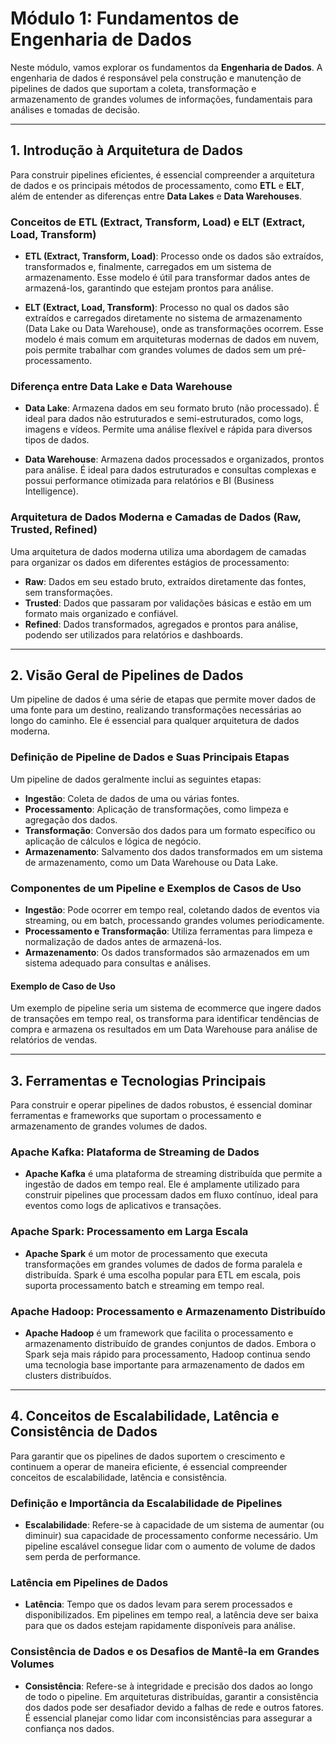 # Módulo 1: Fundamentos de Engenharia de Dados

Neste módulo, vamos explorar os fundamentos da **Engenharia de Dados**. A engenharia de dados é responsável pela construção e manutenção de pipelines de dados que suportam a coleta, transformação e armazenamento de grandes volumes de informações, fundamentais para análises e tomadas de decisão.

---

## 1. Introdução à Arquitetura de Dados

Para construir pipelines eficientes, é essencial compreender a arquitetura de dados e os principais métodos de processamento, como **ETL** e **ELT**, além de entender as diferenças entre **Data Lakes** e **Data Warehouses**.

### Conceitos de ETL (Extract, Transform, Load) e ELT (Extract, Load, Transform)

- **ETL (Extract, Transform, Load)**: Processo onde os dados são extraídos, transformados e, finalmente, carregados em um sistema de armazenamento. Esse modelo é útil para transformar dados antes de armazená-los, garantindo que estejam prontos para análise.
  
- **ELT (Extract, Load, Transform)**: Processo no qual os dados são extraídos e carregados diretamente no sistema de armazenamento (Data Lake ou Data Warehouse), onde as transformações ocorrem. Esse modelo é mais comum em arquiteturas modernas de dados em nuvem, pois permite trabalhar com grandes volumes de dados sem um pré-processamento.

### Diferença entre Data Lake e Data Warehouse

- **Data Lake**: Armazena dados em seu formato bruto (não processado). É ideal para dados não estruturados e semi-estruturados, como logs, imagens e vídeos. Permite uma análise flexível e rápida para diversos tipos de dados.

- **Data Warehouse**: Armazena dados processados e organizados, prontos para análise. É ideal para dados estruturados e consultas complexas e possui performance otimizada para relatórios e BI (Business Intelligence).

### Arquitetura de Dados Moderna e Camadas de Dados (Raw, Trusted, Refined)

Uma arquitetura de dados moderna utiliza uma abordagem de camadas para organizar os dados em diferentes estágios de processamento:

- **Raw**: Dados em seu estado bruto, extraídos diretamente das fontes, sem transformações.
- **Trusted**: Dados que passaram por validações básicas e estão em um formato mais organizado e confiável.
- **Refined**: Dados transformados, agregados e prontos para análise, podendo ser utilizados para relatórios e dashboards.

---

## 2. Visão Geral de Pipelines de Dados

Um pipeline de dados é uma série de etapas que permite mover dados de uma fonte para um destino, realizando transformações necessárias ao longo do caminho. Ele é essencial para qualquer arquitetura de dados moderna.

### Definição de Pipeline de Dados e Suas Principais Etapas

Um pipeline de dados geralmente inclui as seguintes etapas:

- **Ingestão**: Coleta de dados de uma ou várias fontes.
- **Processamento**: Aplicação de transformações, como limpeza e agregação dos dados.
- **Transformação**: Conversão dos dados para um formato específico ou aplicação de cálculos e lógica de negócio.
- **Armazenamento**: Salvamento dos dados transformados em um sistema de armazenamento, como um Data Warehouse ou Data Lake.

### Componentes de um Pipeline e Exemplos de Casos de Uso

- **Ingestão**: Pode ocorrer em tempo real, coletando dados de eventos via streaming, ou em batch, processando grandes volumes periodicamente.
- **Processamento e Transformação**: Utiliza ferramentas para limpeza e normalização de dados antes de armazená-los.
- **Armazenamento**: Os dados transformados são armazenados em um sistema adequado para consultas e análises.

#### Exemplo de Caso de Uso

Um exemplo de pipeline seria um sistema de ecommerce que ingere dados de transações em tempo real, os transforma para identificar tendências de compra e armazena os resultados em um Data Warehouse para análise de relatórios de vendas.

---

## 3. Ferramentas e Tecnologias Principais

Para construir e operar pipelines de dados robustos, é essencial dominar ferramentas e frameworks que suportam o processamento e armazenamento de grandes volumes de dados.

### Apache Kafka: Plataforma de Streaming de Dados

- **Apache Kafka** é uma plataforma de streaming distribuída que permite a ingestão de dados em tempo real. Ele é amplamente utilizado para construir pipelines que processam dados em fluxo contínuo, ideal para eventos como logs de aplicativos e transações.
  
### Apache Spark: Processamento em Larga Escala

- **Apache Spark** é um motor de processamento que executa transformações em grandes volumes de dados de forma paralela e distribuída. Spark é uma escolha popular para ETL em escala, pois suporta processamento batch e streaming em tempo real.

### Apache Hadoop: Processamento e Armazenamento Distribuído

- **Apache Hadoop** é um framework que facilita o processamento e armazenamento distribuído de grandes conjuntos de dados. Embora o Spark seja mais rápido para processamento, Hadoop continua sendo uma tecnologia base importante para armazenamento de dados em clusters distribuídos.

---

## 4. Conceitos de Escalabilidade, Latência e Consistência de Dados

Para garantir que os pipelines de dados suportem o crescimento e continuem a operar de maneira eficiente, é essencial compreender conceitos de escalabilidade, latência e consistência.

### Definição e Importância da Escalabilidade de Pipelines

- **Escalabilidade**: Refere-se à capacidade de um sistema de aumentar (ou diminuir) sua capacidade de processamento conforme necessário. Um pipeline escalável consegue lidar com o aumento de volume de dados sem perda de performance.

### Latência em Pipelines de Dados

- **Latência**: Tempo que os dados levam para serem processados e disponibilizados. Em pipelines em tempo real, a latência deve ser baixa para que os dados estejam rapidamente disponíveis para análise.

### Consistência de Dados e os Desafios de Mantê-la em Grandes Volumes

- **Consistência**: Refere-se à integridade e precisão dos dados ao longo de todo o pipeline. Em arquiteturas distribuídas, garantir a consistência dos dados pode ser desafiador devido a falhas de rede e outros fatores. É essencial planejar como lidar com inconsistências para assegurar a confiança nos dados.
